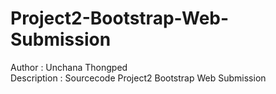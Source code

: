 # Project2-Bootstrap-Web-Submission
Author : Unchana Thongped<br>
Description : Sourcecode Project2 Bootstrap Web Submission
